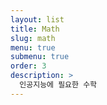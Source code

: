 ```yaml
---
layout: list
title: Math
slug: math
menu: true
submenu: true
order: 3
description: >
  인공지능에 필요한 수학 
---
```

